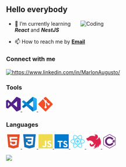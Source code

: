 <h2>  Hello everybody </h2>
<!-- <p align="left"> <img src="https://komarev.com/ghpvc/?username=MarlonAugusto&label=Profile%20views&color=666666&style=flat" alt="MarlonAugusto" /> </p> -->
<img align="right" alt="Coding" width="300" src="https://i.imgur.com/CGOpgi4.png"/>

- 🌱 I’m currently learning **_React_** and **_NestJS_**

- 📫 How to reach me by <a href="mailto:l.marlonaugusto@gmail.com">**Email**</a>

<h3 align="left">Connect with me</h3>
<p align="left">
<a href="https://www.linkedin.com/in/MarlonAugusto/" target="blank"><img align="center" src="https://raw.githubusercontent.com/rahuldkjain/github-profile-readme-generator/master/src/images/icons/Social/linked-in-alt.svg" alt="https://www.linkedin.com/in/MarlonAugusto/" height="30" width="40" /></a>
</p>

<h3 align="left">Tools</h3>
<p align="left"> 
  <a href="#" target="_blank" rel="noreferrer"> <img src="https://raw.githubusercontent.com/devicons/devicon/master/icons/visualstudio/visualstudio-plain.svg" alt="VSPro" width="40" height="40"/> </a> 
  <a href="#" target="_blank" rel="noreferrer"> <img src="https://raw.githubusercontent.com/devicons/devicon/master/icons/vscode/vscode-original.svg" alt="VSCode" width="40" height="40"/> </a> 
  <!--<a href="#" target="_blank" rel="noreferrer"> <img src="https://raw.githubusercontent.com/devicons/devicon/master/icons/github/github-original.svg" alt="GitHub" width="40" height="40"/> </a> 
  <a href="#" target="_blank" rel="noreferrer"> <img src="https://raw.githubusercontent.com/devicons/devicon/master/icons/gitlab/gitlab-plain.svg" alt="GitLab" width="40" height="40"/> </a>  -->
  <a href="#" target="_blank" rel="noreferrer"> <img src="https://raw.githubusercontent.com/devicons/devicon/master/icons/git/git-plain.svg" alt="Git" width="40" height="40"/> </a> 
</p>
<h3 align="left">Languages</h3>
<p align="left"> 

  <a href="#" target="_blank" rel="noreferrer"> <img src="https://raw.githubusercontent.com/devicons/devicon/master/icons/html5/html5-plain.svg" alt="Html5" width="40" height="40"/> </a> 
  <a href="#" target="_blank" rel="noreferrer"> <img src="https://raw.githubusercontent.com/devicons/devicon/master/icons/css3/css3-plain.svg" alt="Css3" width="40" height="40"/> </a> 
  <a href="#" target="_blank" rel="noreferrer"> <img src="https://raw.githubusercontent.com/devicons/devicon/master/icons/javascript/javascript-plain.svg" alt="Javascript" width="40" height="40"/> </a> 
  <a href="#" target="_blank" rel="noreferrer"> <img src="https://raw.githubusercontent.com/devicons/devicon/master/icons/typescript/typescript-plain.svg" alt="Typescript" width="40" height="40"/>  </a> 
  <a href="#" target="_blank" rel="noreferrer"> <img src="https://raw.githubusercontent.com/devicons/devicon/master/icons/react/react-original.svg" alt="React" width="40" height="40"/> </a> 
  <a href="#" target="_blank" rel="noreferrer"> <img src="https://raw.githubusercontent.com/devicons/devicon/master/icons/nestjs/nestjs-original.svg" alt="NestJs" width="40" height="40"/> </a> 
  <a href="#" target="_blank" rel="noreferrer"> <img src="https://raw.githubusercontent.com/devicons/devicon/master/icons/csharp/csharp-line.svg" alt="Csharp" width="40" height="40"/> </a>
   <!-- 
  <a href="#" target="_blank" rel="noreferrer"> <img src="https://raw.githubusercontent.com/devicons/devicon/master/icons/nodejs/nodejs-original.svg" alt="NodeJs" width="40" height="40"/></a> 
  -->
</p>

<a href="https://github.com/MarlonAugusto/">
<!--  <img height=150 src="https://github-readme-stats.vercel.app/api?username=MarlonAugusto&show_icons=true&theme=dark&count_private=true&rank_icon=github&show_icons=false&hide_border=true&card_width=500">
<img height=150 src="https://github-readme-streak-stats.herokuapp.com/?user=MarlonAugusto&theme=dark&hide_border=true&mode=weekly&card_width=270"/> -->
  
  <img height=300 src="https://github-readme-stats.vercel.app/api/top-langs?username=MarlonAugusto&langs_count=5&theme=transparent&card_width=500&text_color=C5D1DE&border_color=22272E&custom_title=My%20Most%20Used%20Languages">
</a>





